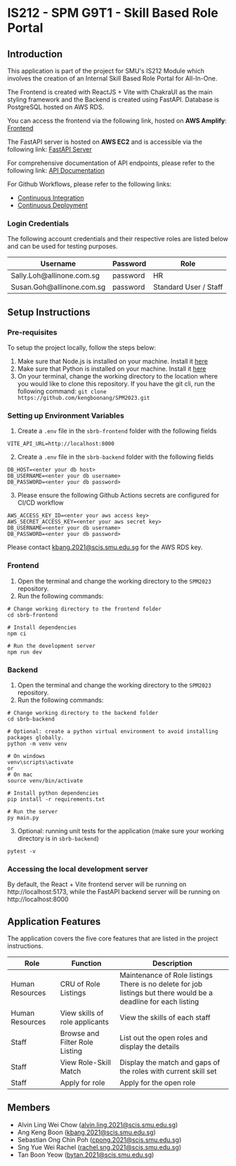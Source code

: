# IS212 - SPM G9T1 - Skill Based Role Portal

## Introduction

This application is part of the project for SMU's IS212 Module which involves the creation of an Internal Skill Based Role Portal for All-In-One.

The Frontend is created with ReactJS + Vite with ChakraUI as the main styling framework and the Backend is created using FastAPI. Database is PostgreSQL hosted on AWS RDS.

You can access the frontend via the following link, hosted on **AWS Amplify**: [Frontend](https://main.d3pyqqj74i8c7p.amplifyapp.com/)

The FastAPI server is hosted on **AWS EC2** and is accessible via the following link: [FastAPI Server](https://5780jtn894.execute-api.us-east-1.amazonaws.com/v1)

For comprehensive documentation of API endpoints, please refer to the following link: [API Documentation](http://54.82.236.192:8000/docs)

For Github Workflows, please refer to the following links:
* [Continuous Integration](https://github.com/kengboonang/SPM2023/blob/main/.github/workflows/On%20PR.yaml)
* [Continuous Deployment](https://github.com/kengboonang/SPM2023/blob/main/.github/workflows/On%20Main%20Push.yaml)

### Login Credentials

The following account credentials and their respective roles are listed below and can be used for testing purposes.

<table>
    <thead>
        <tr>
            <th>Username</th>
            <th>Password</th>
            <th>Role</th>
        </tr>
    </thead>
    <tbody>
        <tr>
            <td>Sally.Loh@allinone.com.sg</td>
            <td>password</td>
            <td>HR</td>
        </tr>
        <tr>
            <td>Susan.Goh@allinone.com.sg</td>
            <td>password</td>
            <td>Standard User / Staff</td>
        </tr>
    </tbody>
</table>

## Setup Instructions

### Pre-requisites

To setup the project locally, follow the steps below:

1. Make sure that Node.js is installed on your machine. Install it [here](https://nodejs.org/en/download)
2. Make sure that Python is installed on your machine. Install it [here](https://www.python.org/downloads)
3. On your terminal, change the working directory to the location where you would like to clone this repository. If you have the git cli, run the following command: `git clone https://github.com/kengboonang/SPM2023.git`

### Setting up Environment Variables

1. Create a `.env` file in the `sbrb-frontend` folder with the following fields

```
VITE_API_URL=http://localhost:8000
```

2. Create a `.env` file in the `sbrb-backend` folder with the following fields

```
DB_HOST=<enter your db host>
DB_USERNAME=<enter your db username>
DB_PASSWORD=<enter your db password>
```

3. Please ensure the following Github Actions secrets are configured for CI/CD workflow
```
AWS_ACCESS_KEY_ID=<enter your aws access key>
AWS_SECRET_ACCESS_KEY=<enter your aws secret key>
DB_USERNAME=<enter your db username>
DB_PASSWORD=<enter your db password>
```

Please contact kbang.2021@scis.smu.edu.sg for the AWS RDS key.

### Frontend

1. Open the terminal and change the working directory to the `SPM2023` repository.
2. Run the following commands:

```
# Change working directory to the frontend folder
cd sbrb-frontend

# Install dependencies
npm ci

# Run the development server
npm run dev
```

### Backend

1. Open the terminal and change the working directory to the `SPM2023` repository.
2. Run the following commands:

```
# Change working directory to the backend folder
cd sbrb-backend

# Optional: create a python virtual environment to avoid installing packages globally.
python -m venv venv

# On windows
venv\scripts\activate
or
# On mac
source venv/bin/activate

# Install python dependencies
pip install -r requirements.txt

# Run the server
py main.py
```

3. Optional: running unit tests for the application (make sure your working directory is in `sbrb-backend`)

```
pytest -v
```

### Accessing the local development server

By default, the React + Vite frontend server will be running on http://localhost:5173, while the FastAPI backend server will be running on http://localhost:8000

## Application Features

The application covers the five core features that are listed in the project instructions.

<table>
    <thead>
        <tr>
            <th>Role</th>
            <th>Function</th>
            <th>Description</th>
        </tr>
    </thead>
    <tbody>
        <tr>
            <td>Human Resources</td>
            <td>CRU of Role Listings</td>
            <td>Maintenance of Role listings<br/>There is no delete for job listings but there would be a deadline for each listing</td>
        </tr>
        <tr>
            <td>Human Resources</td>
            <td>View skills of role applicants</td>
            <td>View the skills of each staff</td>
        </tr>
        <tr>
            <td>Staff</td>
            <td>Browse and Filter Role Listing</td>
            <td>List out the open roles and display the details</td>
        </tr>
        <tr>
            <td>Staff</td>
            <td>View Role-Skill Match</td>
            <td>Display the match and gaps of the roles with current skill set</td>
        </tr>
        <tr>
            <td>Staff</td>
            <td>Apply for role</td>
            <td>Apply for the open role</td>
        </tr>
    </tbody>
</table>

## Members

- Alvin Ling Wei Chow (alvin.ling.2021@scis.smu.edu.sg)
- Ang Keng Boon (kbang.2021@scis.smu.edu.sg)
- Sebastian Ong Chin Poh (cpong.2021@scis.smu.edu.sg)
- Sng Yue Wei Rachel (rachel.sng.2021@scis.smu.edu.sg)
- Tan Boon Yeow (bytan.2021@scis.smu.edu.sg)
